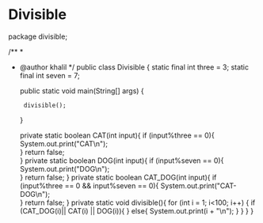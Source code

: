 # Divisible

package divisible;

/**
 *
 * @author khalil
 */
public class Divisible {
static final int three = 3;
static final int seven = 7;

    public static void main(String[] args) {
    
        divisible();
        
    }

    private static boolean CAT(int input){
      if (input%three == 0){ 
        System.out.print("CAT\n");	
      }
     return false;	 
    }
    private static boolean DOG(int input){
      if (input%seven == 0){ 
        System.out.print("DOG\n");	
      }
     return false;
     }
    private static boolean CAT_DOG(int input){
      if (input%three == 0 && input%seven == 0){ 
        System.out.print("CAT-DOG\n");	
      }
     return false;
    }
    private static void divisible(){
      for (int i = 1; i<100; i++) {
        if (CAT_DOG(i)|| CAT(i) || DOG(i)){
            } 
        else{ 
         System.out.print(i + "\n"); 
             }
            }
}
}
